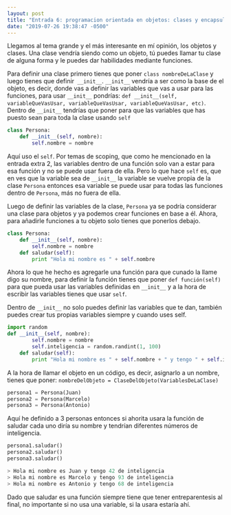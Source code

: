 ```yaml
---
layout: post
title: "Entrada 6: programacion orientada en objetos: clases y encapsulacion"
date: "2019-07-26 19:38:47 -0500"
---
```


Llegamos al tema grande y el más interesante en mí opinión, los objetos y clases. Una clase vendría siendo como un objeto, tú puedes llamar tu clase de alguna forma y le puedes dar habilidades mediante funciones.

Para definir una clase primero tienes que poner `class nombreDeLaClase` y luego tienes que definir` __init__`. `__init__` vendría a ser como la base de el objeto, es decir, donde vas a definir las variables que vas a usar para las funciones, para usar `__init__` pondrías: `def __init__(self, variableQueVasUsar, variableQueVasUsar, variableQueVasUsar, etc)`. Dentro de `__init__` tendrías que poner para que las variables que has puesto sean para toda la clase usando `self`

```python
class Persona:
	def __init__(self, nombre):
		self.nombre = nombre
```
Aquí uso el `self`. Por temas de scoping, que como he mencionado en la entrada extra 2, las variables dentro de una función solo van a estar para esa función y no se puede usar fuera de ella. Pero lo que hace `self` es, que en ves que la variable sea de `__init__` la variable se vuelve propia de la clase `Persona` entonces esa variable se puede usar para todas las funciones dentro de `Persona`, más no fuera de ella.

Luego de definir las variables de la clase, `Persona` ya se podría considerar una clase para objetos y ya podemos crear funciones en base a él. Ahora, para añadirle funciones a tu objeto solo tienes que ponerlos debajo.

```python
class Persona:
	def __init__(self, nombre):
		self.nombre = nombre
	def saludar(self):
		print "Hola mi nombre es " + self.nombre
```

Ahora lo que he hecho es agregarle una función para que cunado la llame digo su nombre, para definir la función tienes que poner `def función(self)` para que pueda usar las variables definidas en `__init__` y a la hora de escribir las variables tienes que usar `self`.

Dentro de `__init__` no solo puedes definir las variables que te dan, también puedes crear tus propias variables siempre y cuando uses self.

```python
import random
def __init__(self, nombre):
		self.nombre = nombre
		self.inteligencia = random.randint(1, 100)
	def saludar(self):
		print "Hola mi nombre es " + self.nombre + " y tengo " + self.inteligencia + " de inteligencia
```

A la hora de llamar el objeto en un código, es decir, asignarlo a un nombre, tienes que poner: `nombreDelObjeto = ClaseDelObjeto(VariablesDeLaClase)`

```python
persona1 = Persona(Juan)
persona2 = Persona(Marcelo)
persona3 = Persona(Antonio)
```

Aquí he definido a 3 personas entonces si ahorita usara la función de saludar cada uno diría su nombre y tendrían diferentes números de inteligencia.

```python
persona1.saludar()
persona2.saludar()
persona3.saludar()
```
```python
> Hola mi nombre es Juan y tengo 42 de inteligencia
> Hola mi nombre es Marcelo y tengo 93 de inteligencia
> Hola mi nombre es Antonio y tengo 68 de inteligencia
```

Dado que saludar es una función siempre tiene que tener entreparentesis al final, no importante si no usa una variable, si la usara estaría ahí.
